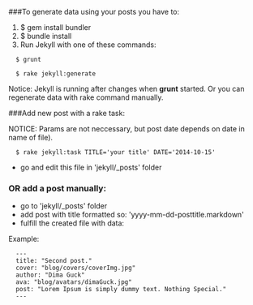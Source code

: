 ###To generate data using your posts you have to:
  1. $ gem install bundler
  2. $ bundle install
  3. Run Jekyll with one of these commands:
  ```
    $ grunt
  ```
  ```
    $ rake jekyll:generate
  ```

Notice: Jekyll is running after changes when **grunt** started. Or you can regenerate data with rake command manually.

###Add new post with a rake task:

  NOTICE: Params are not neccessary, but post date depends on date in name of file).

  ```
    $ rake jekyll:task TITLE='your title' DATE='2014-10-15'
  ```
  * go and edit this file in 'jekyll/_posts' folder

### OR add a post manually:
  * go to 'jekyll/_posts' folder
  * add post with title formatted so: 'yyyy-mm-dd-posttitle.markdown'
  * fulfill the created file with data:

  Example:
  ```
    ---
    title: "Second post."
    cover: "blog/covers/coverImg.jpg"
    author: "Dima Guck"
    ava: "blog/avatars/dimaGuck.jpg"
    post: "Lorem Ipsum is simply dummy text. Nothing Special."
    ---
  ```